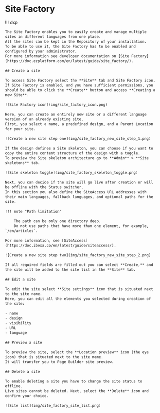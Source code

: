 # Site Factory

!!! dxp

    The Site Factory enables you to easily create and manage multiple sites in different languages from one place.
    All the sites can be kept in the Repository of your installation.
    To be able to use it, the Site Factory has to be enabled and configured by your administrator.
    For more information see developer documentation on [Site Factory](https://doc.ezplatform.com/en/latest/guide/site_factory/).
    
    ## Create a site
    
    To access Site Factory select the **Site** tab and Site Factory icon.
    If Site Factory is enabled, and you have sufficient permissions, you should be able to click the **Create** button and access **Creating a new Site**.
    
    ![Site Factory icon](img/site_factory_icon.png)
    
    Here, you can create an entirely new site or a different language version of an already existing site.
    First, you select a name, a predefined design, and a Parent Location for your site.
    
    ![Create a new site step one](img/site_factory_new_site_step_1.png)
    
    If the design defines a Site skeleton, you can choose if you want to copy the entire content structure of the design with a toggle.
    To preview the Site skeleton architecture go to **Admin** > **Site skeletons** tab.
    
    ![Site skeleton toggle](img/site_factory_skeleton_toggle.png)
    
    Next, you can decide if the site will go live after creation or will be offline with the Status switcher.
    In this section you also define the SiteAccess URL addresses with their main languages, fallback languages, and optional paths for the site.
    
    !!! note "Path limitation"
    
        The path can be only one directory deep. 
        Do not use paths that have more than one element, for example, `/en/articles`.
    
    For more information, see [SiteAccess](https://doc.ibexa.co/en/latest/guide/siteaccess/).
    
    ![Create a new site step two](img/site_factory_new_site_step_2.png)
    
    If all required fields are filled out you can select **Create,** and the site will be added to the site list in the **Site** tab.
    
    ## Edit a site
    
    To edit the site select **Site settings** icon that is situated next to the site name.
    Here, you can edit all the elements you selected during creation of the site:
    
    - name
    - design
    - visibility
    - URL
    - language
    
    ## Preview a site
    
    To preview the site, select the **Location preview** icon (the eye icon) that is situated next to the site name.
    It will transfer you to Page Builder site preview.
    
    ## Delete a site
    
    To enable deleting a site you have to change the site status to offline.
    Live sites cannot be deleted. Next, select the **Delete** icon and confirm your choice.
    
    ![Site list](img/site_factory_site_list.png)
